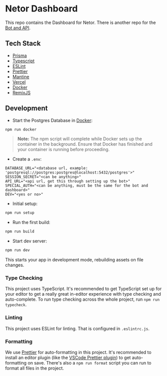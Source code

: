 # Netor Dashboard

This repo contains the Dashboard for Netor. There is another repo for the [Bot and API](https://github.com/zelrdev/bot).

## Tech Stack

- [Prisma](https://prisma.io)
- [Typescript](https://typescriptlang.org)
- [ESLint](https://eslint.org)
- [Prettier](https://prettier.io)
- [Mantine](https://mantine.dev)
- [Vercel](https://vercel.com)
- [Docker](https://docker.com)
- [RemixJS](https://remix.run)

## Development

- Start the Postgres Database in [Docker](https://www.docker.com/get-started):

```sh
npm run docker
```

> **Note:** The npm script will complete while Docker sets up the container in the background. Ensure that Docker has finished and your container is running before proceeding.

- Create a `.env`:

```
DATABASE_URL="<database url, example: 'postgresql://postgres:postgres@localhost:5432/postgres'>"
SESSION_SECRET="<can be anything>"
API_URL="<api url, get this through setting up the bot>"
SPECIAL_AUTH="<can be anything, must be the same for the bot and dashboard>"
DEV="<yes or no>"
```

- Initial setup:

```sh
npm run setup
```

- Run the first build:

```sh
npm run build
```

- Start dev server:

```sh
npm run dev
```

This starts your app in development mode, rebuilding assets on file changes.

### Type Checking

This project uses TypeScript. It's recommended to get TypeScript set up for your editor to get a really great in-editor experience with type checking and auto-complete. To run type checking across the whole project, run `npm run typecheck`.

### Linting

This project uses ESLint for linting. That is configured in `.eslintrc.js`.

### Formatting

We use [Prettier](https://prettier.io/) for auto-formatting in this project. It's recommended to install an editor plugin (like the [VSCode Prettier plugin](https://marketplace.visualstudio.com/items?itemName=esbenp.prettier-vscode)) to get auto-formatting on save. There's also a `npm run format` script you can run to format all files in the project.
